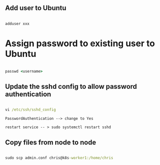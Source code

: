 ## Add user to Ubuntu

```cmd

adduser xxx

```

# Assign password to existing user to Ubuntu

```cmd

passwd <username>

```

## Update the sshd config to allow password authentication

```cmd

vi /etc/ssh/sshd_config

```

```
PasswordAuthentication --> change to Yes

restart service -- > sudo systemctl restart sshd
```

## Copy files from node to node

```cmd

sudo scp admin.conf chris@k8s-worker1:/home/chris

```

